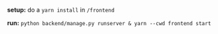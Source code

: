 **setup:** do a `yarn install` in `/frontend` 

**run:** `python backend/manage.py runserver & yarn --cwd frontend start`

